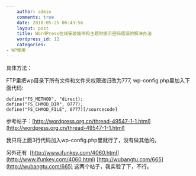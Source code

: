 ```yaml
---
    author: admin
    comments: true
    date: 2010-05-25 06:43:56
    layout: post
    title: WordPress在线安装插件和主题时提示密码错误的解决办法
    wordpress_id: 12
    categories:
- WP使用
---
```


具体方法：

FTP里把wp目录下所有文件和文件夹权限递归改为777, wp-config.php里加入下面代码:

    define("FS_METHOD", "direct);
    define("FS_CHMOD_DIR", 0777);
    define("FS_CHMOD_FILE", 0777)[/sourcecode]

参考帖子：[http://wordpress.org.cn/thread-49547-1-1.html](http://wordpress.org.cn/thread-49547-1-1.html)

我只将上面3行代码加入wp-config.php里就行了，没有做其他的。

另外还有  [http://www.ifunkey.com/4060.html](http://www.ifunkey.com/4060.html) [http://wubangtu.com/665](http://wubangtu.com/665) 这两个帖子，我实验了下，不行。
